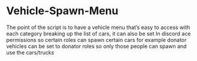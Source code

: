 # Vehicle-Spawn-Menu
The point of the script is to have a vehicle menu that’s easy to access with each category breaking up the list of cars, it can also be set In discord ace permissions so certain roles can spawn certain cars for example donator vehicles can be set to donator roles so only those people can spawn and use the cars/trucks
